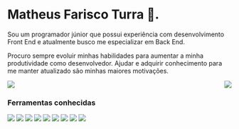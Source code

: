 # Matheus Farisco Turra 🚀.

Sou um programador júnior que possui experiência com desenvolvimento Front End e atualmente busco me especializar em Back End.

Procuro sempre evoluir minhas habilidades para aumentar a minha produtividade como desenvolvedor. Ajudar e adquirir conhecimento para me manter atualizado são minhas maiores motivações.

<a href="https://github.com/MatheusTurra" style="display: inline-block;" target="_blank">
  <img src="https://github-readme-stats.vercel.app/api?username=MatheusTurra&show_icons=true&hide_border=true" />
</a>

<a href="https://github.com/MatheusTurra" style="float: right;" target="_blank">
  <img src="https://github-readme-stats.vercel.app/api/top-langs/?username=MatheusTurra&layout=compact" />
</a>

### Ferramentas conhecidas
<img src="http://img.shields.io/badge/-VS%20Code-007ACC?style=flat&logo=visual%20studio%20code&logoColor=white"> <img src="https://img.shields.io/badge/php-%5E7.1.3-blue"> <img src = "https://img.shields.io/badge/-HTML5-E34F26?style=flat&logo=html5&logoColor=white">  <img src = "https://img.shields.io/badge/-CSS3-1572B6?style=flat&logo=css3&logoColor=white"> <img src="https://img.shields.io/badge/-Bootstrap-563D7C?style=flat&logo=bootstrap&logoColor=white"> <img src="https://img.shields.io/badge/-JavaScript-eed718?style=flat&logo=javascript&logoColor=ffffff"> <img src="https://img.shields.io/badge/-MySQL-F29111?style=flat&logo=mysql&logoColor=FFFFFF"> <img src="http://img.shields.io/badge/-Git-F1502F?style=flat&logo=git&logoColor=FFFFFF"> <img src="http://img.shields.io/badge/-Github-000000?style=flat&logo=github&logoColor=FFFFFF">



